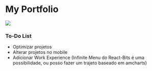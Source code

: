 # My Portfolio 
![](https://img.wattpad.com/1b448bdb08b5da1fc58b867c4bc949e39da7206e/68747470733a2f2f73332e616d617a6f6e6177732e636f6d2f776174747061642d6d656469612d736572766963652f53746f7279496d6167652f79556b305f6239474b4c2d3645773d3d2d3233343233303334362e3134623633313466646334326138333337363439323135323638382e676966)
### To-Do List
- Optimizar projetos
- Alterar projetos no mobile
- Adicionar Work Experience (Infinite Menu do React-Bits é uma possibilidade, ou posso fazer um trajeto baseado em amcharts)